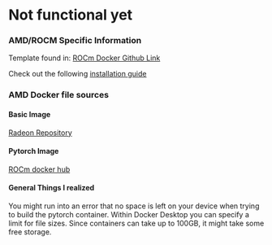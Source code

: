 # Not functional yet


### AMD/ROCM Specific Information

Template found in: [ROCm Docker Github Link](github.com/ROCm/ROCm-docker/blob/master/rocm-terminal/Dockerile)

Check out the following [installation guide](https://github.com/ROCm/ROCm-docker/blob/master/quick-start.md)

### AMD Docker file sources
#### Basic Image
[Radeon Repository](https://repo.radeon.com/rocm/manylinux/)

#### Pytorch Image
[ROCm docker hub](https://hub.docker.com/r/rocm/pytorch)


#### General Things I realized
You might run into an error that no space is left on your device when trying to build the pytorch container. Within Docker Desktop you can specify a limit for file sizes. Since containers can take up to 100GB, it might take some free storage.

